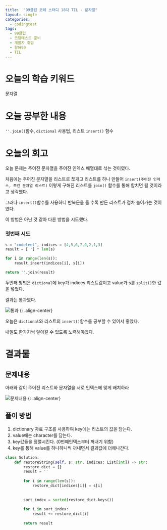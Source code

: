 ```yaml
---
title:  "99클럽 코테 스터디 18차 TIL - 문자열"
layout: single
categories:
  - codingtest
tags:
  - 99클럽
  - 코딩테스트 준비
  - 개발자 취업
  - 항해99
  - TIL
---
```


# 오늘의 학습 키워드 
문자열

# 오늘 공부한 내용
`''.join()`함수, `dictional` 사용법, 리스트 `insert()` 함수

# 오늘의 회고

오늘 문제는 주어진 문자열을 주어진 인덱스 배열대로 섞는 것이였다.

처음에는 주어진 문자열을 리스트로 쪼개고 리스트를 하나 만들어 `insert(주어진 인덱스, 쪼갠 문자열 리스트)` 이렇게 구해진 리스트를 `join()` 함수를 통해 합치면 될 것이라고 생각했다.

그러나 `insert()`함수를 사용하니 반복문을 돌 수록 만든 리스트가 점차 늘어가는 것이였다.

이 방법은 아닌 것 같아 다른 방법을 시도했다.

### 첫번째 시도
```python
s = "codeleet", indices = [4,5,6,7,0,2,1,3]
result = [''] * len(s)

for i in range(len(s)):
    result.insert(indices[i], s[i])

return ''.join(result)
```

두번째 방법은 `dictional`에 key가 indices 리스트값이고 value가 s를 `split()`한 값을 넣었다.

결과는 통과였다.

![통과](https://github.com/kimhyunso/kimhyunso.github.io/assets/87798982/f60fd665-19b3-4473-9ef2-cb4915f5c7f8)
{: .align-center}


오늘은 `dictional`와 리스트의 `insert()`함수를 공부할 수 있어서 좋았다.

내일도 한가지씩 알아갈 수 있도록 노력해야겠다.


# 결과물
## 문제내용

아래와 같이 주어진 리스트와 문자열을 서로 인덱스에 맞게 배치하라

![문제내용](https://github.com/kimhyunso/kimhyunso.github.io/assets/87798982/9dbc120b-3f37-4ea5-93cb-86ddd8a12e6d)
{: .align-center}

## 풀이 방법
1. dictionary 자료 구조를 사용하여 key에는 리스트의 값을 담는다.
2. value에는 character를 담는다.
3. key값들을 정렬시킨다. (0번째인덱스부터 꺼내기 위함)
4. key를 통해 value를 하나하니씩 꺼내면서 결과값에 더해나간다.


```python
class Solution:
    def restoreString(self, s: str, indices: List[int]) -> str:
        restore_dict = {}
        result = ''
        
        for i in range(len(s)):
            restore_dict[indices[i]] = s[i]
        
        
        sort_index = sorted(restore_dict.keys())
        
        for i in sort_index:
            result += restore_dict[i]
        
        return result
```